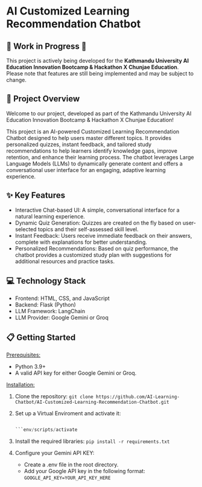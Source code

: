 # AI Customized Learning Recommendation Chatbot

## 🚧 Work in Progress 🚧

This project is actively being developed for the **Kathmandu University AI Education Innovation Bootcamp & Hackathon X Chunjae Education**. Please note that features are still being implemented and may be subject to change.

## 🚀 Project Overview
Welcome to our project, developed as part of the Kathmandu University AI Education Innovation Bootcamp & Hackathon X Chunjae Education!

This project is an AI-powered Customized Learning Recommendation Chatbot designed to help users master different topics. It provides personalized quizzes, instant feedback, and tailored study recommendations to help learners identify knowledge gaps, improve retention, and enhance their learning process.
The chatbot leverages Large Language Models (LLMs) to dynamically generate content and offers a conversational user interface for an engaging, adaptive learning experience.

## ✨ Key Features
- Interactive Chat-based UI: A simple, conversational interface for a natural learning experience.
- Dynamic Quiz Generation: Quizzes are created on the fly based on user-selected topics and their self-assessed skill level.
- Instant Feedback: Users receive immediate feedback on their answers, complete with explanations for better understanding.
- Personalized Recommendations: Based on quiz performance, the chatbot provides a customized study plan with suggestions for additional resources and practice tasks.

## 💻 Technology Stack
- Frontend: HTML, CSS, and JavaScript
- Backend: Flask (Python)
- LLM Framework: LangChain
- LLM Provider: Google Gemini or Groq

## 📋 Getting Started
<u>Prerequisites:</u>
- Python 3.9+
- A valid API key for either Google Gemini or Groq.

<u>Installation:</u>
1. Clone the repository:
    `git clone https://github.com/AI-Learning-Chatbot/AI-Customized-Learning-Recommendation-Chatbot.git`

2. Set up a Virtual Enviroment and activate it:
    ```python -m venv env

    ```env/scripts/activate

3. Install the required libraries:
    `pip install -r requirements.txt`

4. Configure your Gemini API KEY:
    - Create a .env file in the root directory.
    - Add your Google API key in the following format:
    `GOOGLE_API_KEY=YOUR_API_KEY_HERE`